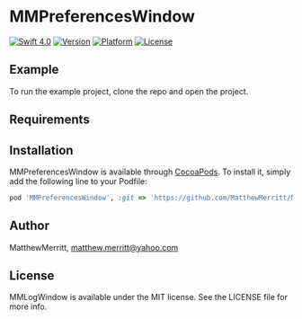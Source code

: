 # MMPreferencesWindow

[![Swift 4.0](https://img.shields.io/badge/Swift-4.0-orange.svg?style=flat)](https://swift.org)
[![Version](https://img.shields.io/cocoapods/v/MMPreferencesWindow.svg?style=flat)](http://cocoapods.org/pods/MMPreferencesWindow)
[![Platform](https://img.shields.io/cocoapods/p/MMPreferencesWindow.svg?style=flat)](http://cocoapods.org/pods/MMPreferencesWindow)
[![License](https://img.shields.io/github/license/MatthewMerritt/MMPreferencesWindow.svg)](https://github.com/MatthewMerritt/MMPreferencesWindow/blob/master/LICENSE)

## Example

To run the example project, clone the repo and open the project.

## Requirements

## Installation

MMPreferencesWindow is available through [CocoaPods](http://cocoapods.org). To install
it, simply add the following line to your Podfile:

```ruby
pod 'MMPreferencesWindow', :git => 'https://github.com/MatthewMerritt/MMPreferencesWindow.git'
```

## Author

MatthewMerritt, matthew.merritt@yahoo.com

## License

MMLogWindow is available under the MIT license. See the LICENSE file for more info.
